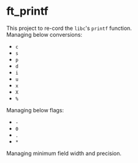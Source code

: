 # ft_printf
This project to re-cord the `libc`'s `printf` function.  
Managing below conversions:
- `c`
- `s`
- `p`
- `d`
- `i`
- `u`
- `x`
- `X`
- `%`

Managing below flags:
- `-`
- `0`
- `.`
- `*`

Managing minimum field width and precision.
